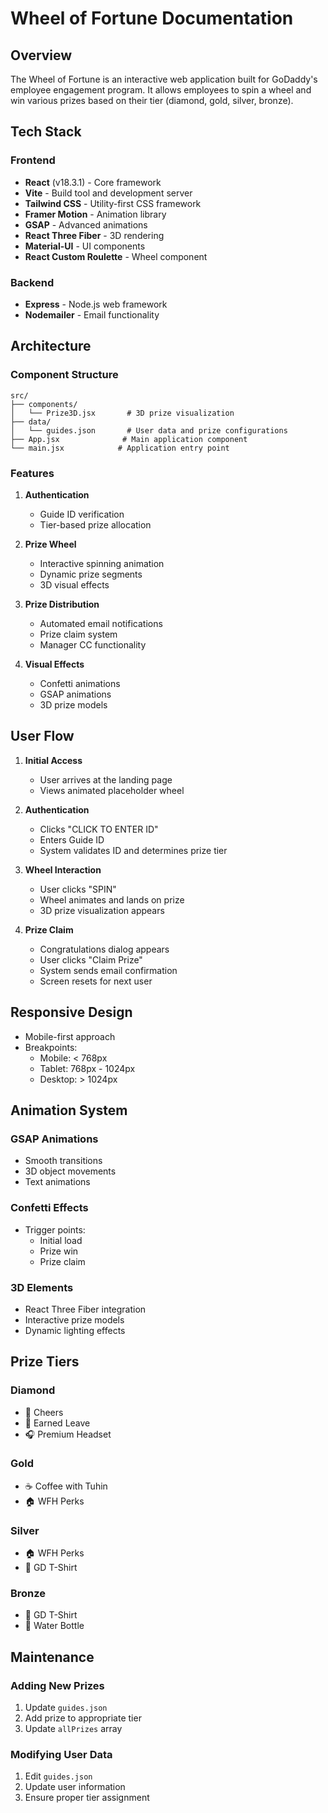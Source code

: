 # Wheel of Fortune Documentation

## Overview
The Wheel of Fortune is an interactive web application built for GoDaddy's employee engagement program. It allows employees to spin a wheel and win various prizes based on their tier (diamond, gold, silver, bronze).

## Tech Stack

### Frontend
- **React** (v18.3.1) - Core framework
- **Vite** - Build tool and development server
- **Tailwind CSS** - Utility-first CSS framework
- **Framer Motion** - Animation library
- **GSAP** - Advanced animations
- **React Three Fiber** - 3D rendering
- **Material-UI** - UI components
- **React Custom Roulette** - Wheel component

### Backend
- **Express** - Node.js web framework
- **Nodemailer** - Email functionality

## Architecture

### Component Structure
```
src/
├── components/
│   └── Prize3D.jsx       # 3D prize visualization
├── data/
│   └── guides.json       # User data and prize configurations
├── App.jsx              # Main application component
└── main.jsx            # Application entry point
```

### Features
1. **Authentication**
   - Guide ID verification
   - Tier-based prize allocation

2. **Prize Wheel**
   - Interactive spinning animation
   - Dynamic prize segments
   - 3D visual effects

3. **Prize Distribution**
   - Automated email notifications
   - Prize claim system
   - Manager CC functionality

4. **Visual Effects**
   - Confetti animations
   - GSAP animations
   - 3D prize models

## User Flow

1. **Initial Access**
   - User arrives at the landing page
   - Views animated placeholder wheel

2. **Authentication**
   - Clicks "CLICK TO ENTER ID"
   - Enters Guide ID
   - System validates ID and determines prize tier

3. **Wheel Interaction**
   - User clicks "SPIN"
   - Wheel animates and lands on prize
   - 3D prize visualization appears

4. **Prize Claim**
   - Congratulations dialog appears
   - User clicks "Claim Prize"
   - System sends email confirmation
   - Screen resets for next user

## Responsive Design
- Mobile-first approach
- Breakpoints:
  - Mobile: < 768px
  - Tablet: 768px - 1024px
  - Desktop: > 1024px

## Animation System

### GSAP Animations
- Smooth transitions
- 3D object movements
- Text animations

### Confetti Effects
- Trigger points:
  - Initial load
  - Prize win
  - Prize claim

### 3D Elements
- React Three Fiber integration
- Interactive prize models
- Dynamic lighting effects

## Prize Tiers

### Diamond
- 🎉 Cheers
- 🌴 Earned Leave
- 🎧 Premium Headset

### Gold
- ☕ Coffee with Tuhin
- 🏠 WFH Perks

### Silver
- 🏠 WFH Perks
- 👕 GD T-Shirt

### Bronze
- 👕 GD T-Shirt
- 🍶 Water Bottle

## Maintenance

### Adding New Prizes
1. Update `guides.json`
2. Add prize to appropriate tier
3. Update `allPrizes` array

### Modifying User Data
1. Edit `guides.json`
2. Update user information
3. Ensure proper tier assignment